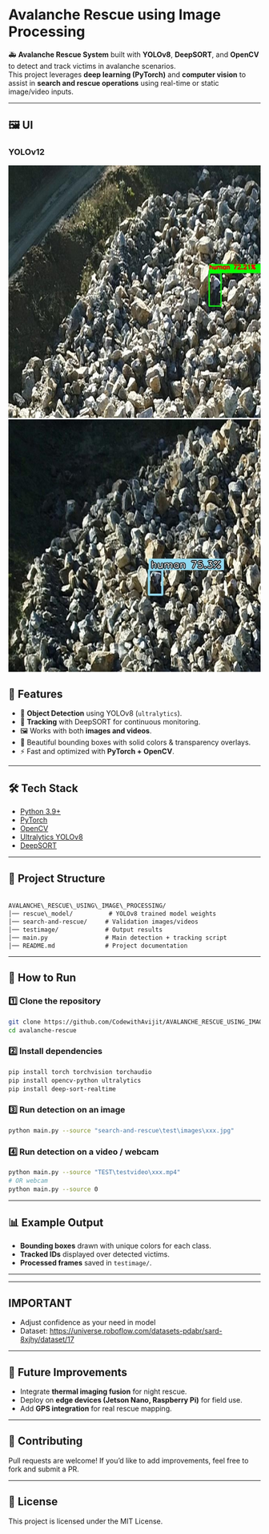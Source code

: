 

# Avalanche Rescue using Image Processing

🚑 **Avalanche Rescue System** built with **YOLOv8**, **DeepSORT**, and **OpenCV** to detect and track victims in avalanche scenarios.  
This project leverages **deep learning (PyTorch)** and **computer vision** to assist in **search and rescue operations** using real-time or static image/video inputs.

---
## 🖼️ UI

### YOLOv12

![User Interface 1](TEST\testimage\test1.jpg)  
![User Interface 2](TEST\testimage\test2.jpg)

## 📌 Features
- 🎯 **Object Detection** using YOLOv8 (`ultralytics`).
- 🧭 **Tracking** with DeepSORT for continuous monitoring.
- 🖼️ Works with both **images and videos**.
- 🎨 Beautiful bounding boxes with solid colors & transparency overlays.
- ⚡ Fast and optimized with **PyTorch + OpenCV**.

---

## 🛠️ Tech Stack
- [Python 3.9+](https://www.python.org/)
- [PyTorch](https://pytorch.org/)  
- [OpenCV](https://opencv.org/)  
- [Ultralytics YOLOv8](https://github.com/ultralytics/ultralytics)  
- [DeepSORT](https://github.com/ZQPei/deep_sort_pytorch)  

---

## 📂 Project Structure
```

AVALANCHE\_RESCUE\_USING\_IMAGE\_PROCESSING/
│── rescue\_model/          # YOLOv8 trained model weights
│── search-and-rescue/     # Validation images/videos
│── testimage/             # Output results
│── main.py                # Main detection + tracking script
│── README.md              # Project documentation

````

---

## 🚀 How to Run

### 1️⃣ Clone the repository
```bash
git clone https://github.com/CodewithAvijit/AVALANCHE_RESCUE_USING_IMAGE_PROCESSING_AND_VIDEO_PROCESSING.git
cd avalanche-rescue
````

### 2️⃣ Install dependencies

```bash
pip install torch torchvision torchaudio
pip install opencv-python ultralytics
pip install deep-sort-realtime
```

### 3️⃣ Run detection on an image

```bash
python main.py --source "search-and-rescue\test\images\xxx.jpg"
```

### 4️⃣ Run detection on a video / webcam

```bash
python main.py --source "TEST\testvideo\xxx.mp4"
# OR webcam
python main.py --source 0
```

---

## 📊 Example Output

* **Bounding boxes** drawn with unique colors for each class.
* **Tracked IDs** displayed over detected victims.
* **Processed frames** saved in `testimage/`.

---
---
## IMPORTANT
* Adjust confidence as your need in model
* Dataset: https://universe.roboflow.com/datasets-pdabr/sard-8xjhy/dataset/17
---
## 📖 Future Improvements

* Integrate **thermal imaging fusion** for night rescue.
* Deploy on **edge devices (Jetson Nano, Raspberry Pi)** for field use.
* Add **GPS integration** for real rescue mapping.

---

## 🤝 Contributing

Pull requests are welcome! If you’d like to add improvements, feel free to fork and submit a PR.

---

## 📜 License

This project is licensed under the MIT License.


